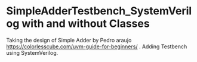 # SimpleAdderTestbench_SystemVerilog with and without Classes
Taking the design of Simple Adder by Pedro araujo https://colorlesscube.com/uvm-guide-for-beginners/ .
Adding Testbench using SystemVerilog.
